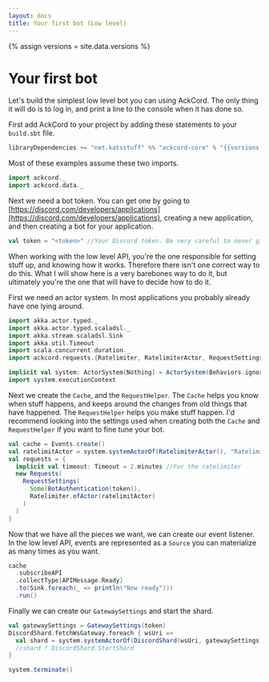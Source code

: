 ```yaml
---
layout: docs
title: Your first bot (Low level)
---
```


{% assign versions = site.data.versions %}

# Your first bot
Let's build the simplest low level bot you can using AckCord. The only thing it 
will do is to log in, and print a line to the console when it has done so.

First add AckCord to your project by adding these statements to your `build.sbt` file.
```scala
libraryDependencies += "net.katsstuff" %% "ackcord-core" % "{{versions.ackcord}}"
```

Most of these examples assume these two imports.
```scala mdoc:silent
import ackcord._
import ackcord.data._
```

Next we need a bot token. You can get one by going to 
[https://discord.com/developers/applications](https://discord.com/developers/applications), 
creating a new application, and then creating a bot for your application.
```scala mdoc:silent
val token = "<token>" //Your Discord token. Be very careful to never give this to anyone else
```

When working with the low level API, you're the one responsible for setting 
stuff up, and knowing how it works. Therefore there isn't one correct way to do 
this. What I will show here is a very barebones way to do it, but ultimately 
you're the one that will have to decide how to do it.

First we need an actor system. In most applications you probably already have 
one lying around.
```scala mdoc:silent
import akka.actor.typed._
import akka.actor.typed.scaladsl._
import akka.stream.scaladsl.Sink
import akka.util.Timeout
import scala.concurrent.duration._
import ackcord.requests.{Ratelimiter, RatelimiterActor, RequestSettings}

implicit val system: ActorSystem[Nothing] = ActorSystem(Behaviors.ignore, "AckCord")
import system.executionContext
```

Next we create the `Cache`, and the `RequestHelper`. The `Cache` helps you know 
when stuff happens, and keeps around the changes from old things that have 
happened. The `RequestHelper` helps you make stuff happen. I'd recommend 
looking into the settings used when creating both the `Cache` and `RequestHelper` 
if you want to fine tune your bot.
```scala mdoc:silent
val cache = Events.create()
val ratelimitActor = system.systemActorOf(RatelimiterActor(), "Ratelimiter")
val requests = {
  implicit val timeout: Timeout = 2.minutes //For the ratelimiter
  new Requests(
    RequestSettings(
      Some(BotAuthentication(token)),
      Ratelimiter.ofActor(ratelimitActor)
    )
  )
}
```

Now that we have all the pieces we want, we can create our event listener. 
In the low level API, events are represented as a `Source` you can materialize 
as many times as you want.
```scala mdoc:silent
cache
  .subscribeAPI
  .collectType[APIMessage.Ready]
  .to(Sink.foreach(_ => println("Now ready")))
  .run()
```

Finally we can create our `GatewaySettings` and start the shard.
```scala mdoc:silent
val gatewaySettings = GatewaySettings(token)
DiscordShard.fetchWsGateway.foreach { wsUri =>
  val shard = system.systemActorOf(DiscordShard(wsUri, gatewaySettings, cache), "DiscordShard")
  //shard ! DiscordShard.StartShard
}
```

```scala mdoc:invisible
system.terminate()
```